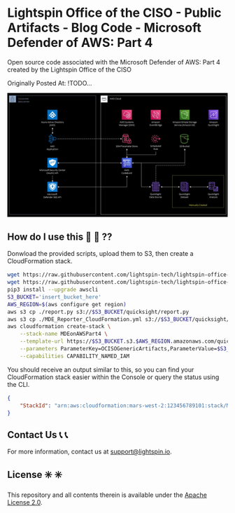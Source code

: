 # Lightspin Office of the CISO - Public Artifacts - Blog Code - Microsoft Defender of AWS: Part 4

Open source code associated with the Microsoft Defender of AWS: Part 4 created by the Lightspin Office of the CISO

Originally Posted At: !TODO...

![diagram](https://github.com/lightspin-tech/lightspin-office-of-the-ciso/blob/main//pics/MdePart4Diagram.jpg)

## How do I use this :thinking: :thinking: ??

Donwload the provided scripts, upload them to S3, then create a CloudFormation stack.

```bash
wget https://raw.githubusercontent.com/lightspin-tech/lightspin-office-of-the-ciso/main/blogs/mde_part4/MDE_Reporter_CloudFormation.yml
wget https://raw.githubusercontent.com/lightspin-tech/lightspin-office-of-the-ciso/main/blogs/mde_part4/report.py
pip3 install --upgrade awscli
S3_BUCKET='insert_bucket_here'
AWS_REGION=$(aws configure get region)
aws s3 cp ./report.py s3://$S3_BUCKET/quicksight/report.py
aws s3 cp ./MDE_Reporter_CloudFormation.yml s3://$S3_BUCKET/quicksight/MDE_Reporter_CloudFormation.yml
aws cloudformation create-stack \
    --stack-name MDEonAWSPart4 \
    --template-url https://$S3_BUCKET.s3.$AWS_REGION.amazonaws.com/quicksight/MDE_Reporter_CloudFormation.yml \
    --parameters ParameterKey=OCISOGenericArtifacts,ParameterValue=$S3_BUCKET \
    --capabilities CAPABILITY_NAMED_IAM
```

You should receive an output similar to this, so you can find your CloudFormation stack easier within the Console or query the status using the CLI.

```json
{
    "StackId": "arn:aws:cloudformation:mars-west-2:123456789101:stack/MDEonAWSPart4/EXAMPLE0-8449-11ec-a3d7-EXAMPLE36f0e"
}
```

## Contact Us :telephone_receiver: :telephone_receiver:

For more information, contact us at support@lightspin.io.

## License :eight_spoked_asterisk: :eight_spoked_asterisk:

This repository and all contents therein is available under the [Apache License 2.0](https://github.com/lightspin-tech/red-kube/blob/main/LICENSE).